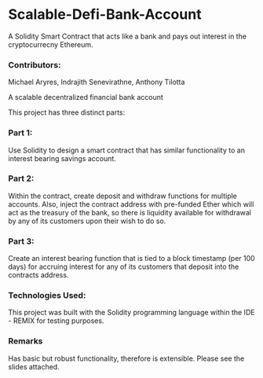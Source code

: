 # Scalable-Defi-Bank-Account
A Solidity Smart Contract that acts like a bank and pays out interest in the cryptocurrecny Ethereum.

###

### Contributors:
Michael Aryres, Indrajith Senevirathne, Anthony Tilotta

A scalable decentralized financial bank account

This project has three distinct parts:

### Part 1: 
Use Solidity to design a smart contract that has similar functionality to an interest bearing savings account.

### Part 2: 
Within the contract, create deposit and withdraw functions for multiple accounts. Also, inject the contract address with pre-funded Ether which will act as the treasury of the bank, so there is liquidity available for withdrawal by any of its customers upon their wish to do so.

### Part 3: 
Create an interest bearing function that is tied to a block timestamp (per 100 days) for accruing interest for any of its customers that deposit into the contracts address.

### Technologies Used:
This project was built with the Solidity programming language within the IDE - REMIX for testing purposes.

### Remarks
Has basic but robust functionality, therefore is extensible. Please see the slides attached.
